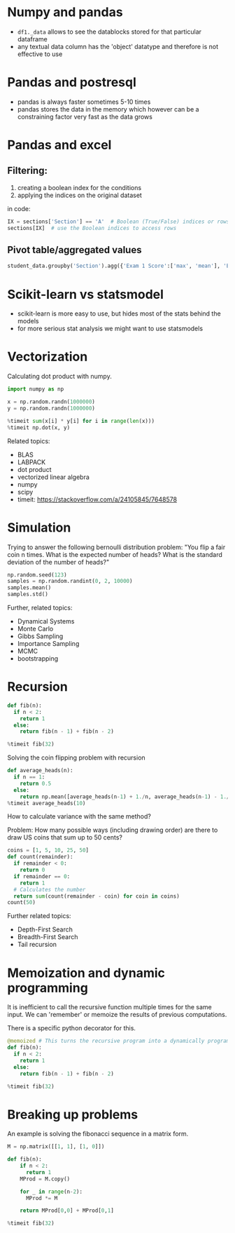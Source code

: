 # Numpy and pandas
* `df1._data` allows to see the datablocks stored for that particular dataframe
* any textual data column has the 'object' datatype and therefore is not effective to use

# Pandas and postresql
* pandas is always faster sometimes 5-10 times
* pandas stores the data in the memory which however can be a constraining factor very fast as the data grows

# Pandas and excel
## Filtering:
1. creating a boolean index for the conditions
2. applying the indices on the original dataset

in code:
```py
IX = sections['Section'] == 'A'  # Boolean (True/False) indices or rows that met our filtering criteria
sections[IX]  # use the Boolean indices to access rows
```

## Pivot table/aggregated values
```py
student_data.groupby('Section').agg({'Exam 1 Score':['max', 'mean'], 'Exam 2 Score': ['max', 'min']})
```
# Scikit-learn vs statsmodel
* scikit-learn is more easy to use, but hides most of the stats behind the models
* for more serious stat analysis we might want to use statsmodels

# Vectorization
Calculating dot product with numpy.
```py
import numpy as np

x = np.random.randn(1000000)
y = np.random.randn(1000000)

%timeit sum(x[i] * y[i] for i in range(len(x)))
%timeit np.dot(x, y)
```

Related topics:
* BLAS
* LABPACK
* dot product
* vectorized linear algebra
* numpy
* scipy
* timeit: https://stackoverflow.com/a/24105845/7648578

# Simulation
Trying to answer the following bernoulli distribution problem:
"You flip a fair coin n times.  What is the expected number of heads?  What is the standard deviation of the number of heads?"


```py
np.random.seed(123)
samples = np.random.randint(0, 2, 10000)
samples.mean()
samples.std()
```
Further, related topics:
* Dynamical Systems
* Monte Carlo
* Gibbs Sampling
* Importance Sampling
* MCMC
* bootstrapping

# Recursion

```py
def fib(n):
  if n < 2:
    return 1
  else:
    return fib(n - 1) + fib(n - 2)

%timeit fib(32)
```
Solving the coin flipping problem with recursion
```py
def average_heads(n):
  if n == 1:
    return 0.5
  else:
    return np.mean([average_heads(n-1) + 1./n, average_heads(n-1) - 1./n])
%timeit average_heads(10)
```
How to calculate variance with the same method?

Problem: How many possible ways (including drawing order) are there to draw US coins that sum up to 50 cents?
```py
coins = [1, 5, 10, 25, 50]
def count(remainder):
  if remainder < 0:
    return 0
  if remainder == 0:
    return 1
  # Calculates the number
  return sum(count(remainder - coin) for coin in coins)
count(50)
```
Further related topics:
* Depth-First Search
* Breadth-First Search
* Tail recursion

# Memoization and dynamic programming
It is inefficient to call the recursive function multiple times for the same input. We can 'remember' or memoize the results of previous computations.

There is a specific python decorator for this.

```py
@memoized # This turns the recursive program into a dynamically programmed one
def fib(n):
  if n < 2:
    return 1
  else:
    return fib(n - 1) + fib(n - 2)

%timeit fib(32)
```

# Breaking up problems
An example is solving the fibonacci sequence in a matrix form.
```py
M = np.matrix([[1, 1], [1, 0]])

def fib(n):
    if n < 2:
      return 1
    MProd = M.copy()

    for _ in range(n-2):
      MProd *= M

    return MProd[0,0] + MProd[0,1]

%timeit fib(32)
```
